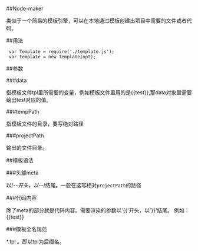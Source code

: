 ##Node-maker

类似于一个简易的模板引擎，可以在本地通过模板创建出项目中需要的文件或者代码。

##用法

	 var Template = require('./template.js'); 
	 var template = new Template(opt); 

##参数

###data

指模板文件tpl里所需要的变量，例如模板文件里用的是{{test}},那data对象里需要给出test对应的值。

###tempPath

指模板文件的目录，要写绝对路径

###projectPath

输出的文件目录。

##模板语法

###头部meta

以/*--开头，以*--/结尾。一般在这写相对`projectPath`的路径

###代码内容

除了meta的部分就是代码内容。需要渲染的参数以'{{'开头，以'}}'结尾。
例如：{{test}}

###模板全名规范

*.tpl 。即以tpl为后缀名。